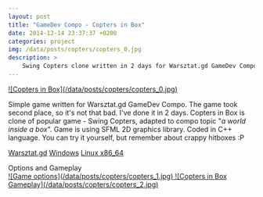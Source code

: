 ```yaml
--- 
layout: post 
title: "GameDev Compo - Copters in Box" 
date: 2014-12-14 23:37:37 +0200 
categories: project
img: /data/posts/copters/copters_0.jpg
description: >
    Swing Copters clone written in 2 days for Warsztat.gd GameDev Compo.
---
```

<a title="Copters in Box preview" href="/data/posts/copters/copters_0.jpg">
    ![Copters in Box](/data/posts/copters/copters_0.jpg)
</a>

<p>
    Simple game written for Warsztat.gd GameDev Compo. 
    The game took second place, so it's not that bad.
    I've done it in 2 days. Copters in Box is clone of popular
    game - Swing Copters, adapted to compo topic "<em>a world inside a box</em>".
    Game is using SFML 2D graphics library. Coded in C++ language.
    You can try it yourself, but remember about crappy hitboxes :P
</p>
    
<a href="http://forum.warsztat.gd/index.php?topic=29528.0" 
   class="link icon-link-ext" title="Warsztat.gd forum."> Warsztat.gd</a>
<a href="https://dl.pajadam.me/release/CoptersInBox-Windows.zip" 
   class="link icon-link" title="Copters in Box for Windows."> Windows</a>
<a href="https://dl.pajadam.me/release/CoptersInBox-Linux.tar.gz" 
   class="link icon-link" title="Copters in Box for 64 bit Linux."> Linux x86_64</a>

<div class="info">Options and Gameplay</div>
<a title="Game options" href="/data/posts/copters/copters_1.jpg">
    ![Game options](/data/posts/copters/copters_1.jpg)
</a>
<a title="Copters in Box Gameplay" href="/data/posts/copters/copters_2.jpg">
    ![Copters in Box Gameplay](/data/posts/copters/copters_2.jpg)
</a>